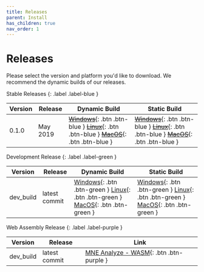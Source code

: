 ```yaml
---
title: Releases
parent: Install
has_children: true
nav_order: 1
---
```

# Releases

Please select the version and platform you'd like to download.
We recommend the dynamic builds of our releases.

Stable Releases
{: .label .label-blue }

| Version | Release | Dynamic Build | Static Build |
|-------|-------|-------|-------|
| 0.1.0 | May 2019 | <span class="fs-2"> [~~Windows~~](){: .btn .btn-blue } [~~Linux~~](){: .btn .btn-blue } [~~MacOS~~](){: .btn .btn-blue } </span> | <span class="fs-2"> [~~Windows~~](){: .btn .btn-blue } [~~Linux~~](){: .btn .btn-blue } [~~MacOS~~](){: .btn .btn-blue } </span> |

Development Release
{: .label .label-green }

| Version | Release | Dynamic Build | Static Build |
|-------|-------|-------|-------|
| dev_build | latest commit | <span class="fs-2"> [Windows](https://github.com/mne-tools/mne-cpp/releases/download/dev_build/mne-cpp-windows-dynamic-x86_64.zip){: .btn .btn-green } [Linux](https://github.com/mne-tools/mne-cpp/releases/download/dev_build/mne-cpp-linux-dynamic-x86_64.tar.gz){: .btn .btn-green } [MacOS](https://github.com/mne-tools/mne-cpp/releases/download/dev_build/mne-cpp-macos-dynamic-x86_64.tar.gz){: .btn .btn-green } </span> | <span class="fs-2"> [Windows](https://github.com/mne-tools/mne-cpp/releases/download/dev_build/mne-cpp-windows-static-x86_64.zip){: .btn .btn-green } [Linux](https://github.com/mne-tools/mne-cpp/releases/download/dev_build/mne-cpp-linux-static-x86_64.tar.gz){: .btn .btn-green } [MacOS](https://github.com/mne-tools/mne-cpp/releases/download/dev_build/mne-cpp-macos-static-x86_64.tar.gz){: .btn .btn-green } </span> |

Web Assembly Release
{: .label .label-purple }

| Version | Release | Link |
|---------|------|------|
| dev_build | latest commit | <span class="fs-2"> [MNE Analyze - WASM](https://mne-cpp.github.io/wasm/mne_analyze.html){: .btn .btn-purple } </span> |
